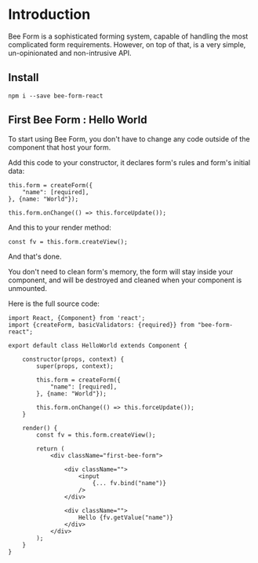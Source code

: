 # Introduction

Bee Form is a sophisticated forming system, capable of handling the most complicated form requirements. However, on top 
of that, is a very simple, un-opinionated and non-intrusive API.


## Install

```
npm i --save bee-form-react
```

## First Bee Form : Hello World

To start using Bee Form, you don't have to change any code outside of the component that host your form.

Add this code to your constructor, it declares form's rules and form's initial data:

```
this.form = createForm({
    "name": [required],
}, {name: "World"});

this.form.onChange(() => this.forceUpdate());
```

And this to your render method:
```
const fv = this.form.createView();
```

And that's done.

You don't need to clean form's memory, the form will stay inside your component, and will be destroyed and cleaned when 
your component is unmounted.

Here is the full source code:

```
import React, {Component} from 'react';
import {createForm, basicValidators: {required}} from "bee-form-react";

export default class HelloWorld extends Component {

    constructor(props, context) {
        super(props, context);

        this.form = createForm({
            "name": [required],
        }, {name: "World"});

        this.form.onChange(() => this.forceUpdate());
    }

    render() {
        const fv = this.form.createView();

        return (
            <div className="first-bee-form">

                <div className="">
                    <input
                        {... fv.bind("name")}
                    />
                </div>

                <div className="">
                    Hello {fv.getValue("name")}
                </div>
            </div>
        );
    }
}

```
